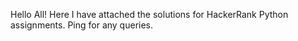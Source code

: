 Hello All!
Here I have attached the solutions for HackerRank Python assignments.
Ping for any queries.
